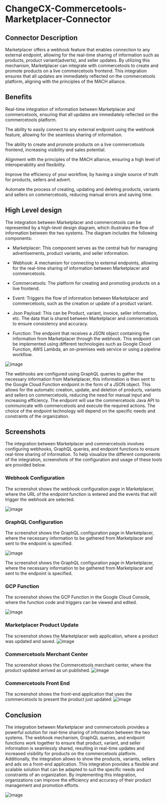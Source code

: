 # ChangeCX-Commercetools-Marketplacer-Connector


## Connector Description

Marketplacer offers a webhook feature that enables connection to any external endpoint, allowing for the real-time sharing of information such as products, product variant(adverts), and seller updates. By utilizing this mechanism, Marketplacer can integrate with commercetools to create and promote products on a live commercetools frontend. This integration ensures that all updates are immediately reflected on the commercetools platform, aligning with the principles of the MACH alliance.

## Benefits

Real-time integration of information between Marketplacer and commercetools, ensuring that all updates are immediately reflected on the commercetools platform.

The ability to easily connect to any external endpoint using the webhook feature, allowing for the seamless sharing of information.

The ability to create and promote products on a live commercetools frontend, increasing visibility and sales potential.

Alignment with the principles of the MACH alliance, ensuring a high level of interoperability and flexibility.

Improve the efficiency of your workflow, by having a single source of truth for products, sellers and advert.

Automate the process of creating, updating and deleting products, variants and sellers on commercetools, reducing manual errors and saving time.

## High Level design

The integration between Marketplacer and commercetools can be represented by a high-level design diagram, which illustrates the flow of information between the two systems. The diagram includes the following components:

- Marketplacer: This component serves as the central hub for managing advertisements, product variants, and seller information.

- Webhook: A mechanism for connecting to external endpoints, allowing for the real-time sharing of information between Marketplacer and commercetools.

- Commercetools: The platform for creating and promoting products on a live frontend.

- Event: Triggers the flow of information between Marketplacer and commercetools, such as the creation or update of a product variant.

- Json Payload: This can be Product, variant, invoice, seller information, etc. The data that is shared between Marketplacer and commercetools to ensure consistency and accuracy.

- Function: The endpoint that receives a JSON object containing the information from Marketplacer through the webhook. This endpoint can be implemented using different technologies such as Google Cloud Function, AWS Lambda, an on-premises web service or using a pipeline workflow.

![image](https://user-images.githubusercontent.com/118915499/222575143-0c2ad9c7-8daf-432c-8bca-08f95bd19702.png)

The webhooks are configured using GraphQL queries to gather the necessary information from Marketplacer, this information is then sent to the Google Cloud Function endpoint in the form of a JSON object. This allows for the automatic creation, update, and deletion of products, variants and sellers on commercetools, reducing the need for manual input and increasing efficiency. The endpoint will use the commercetools Java API to communicate with commercetools and execute the required actions. The choice of the endpoint technology will depend on the specific needs and constraints of the organization.

## Screenshots

The integration between Marketplacer and commercetools involves configuring webhooks, GraphQL queries, and endpoint functions to ensure real-time sharing of information. To help visualize the different components of the integration, screenshots of the configuration and usage of these tools are provided below.

### Webhook Configuration

The screenshot shows the webhook configuration page in Marketplacer, where the URL of the endpoint function is entered and the events that will trigger the webhook are selected.

![image](https://user-images.githubusercontent.com/118915499/222575430-f18aec9e-cf35-4f84-aa87-e9589fb82e24.png)

### GraphQL Configuration

The screenshot shows the GraphQL configuration page in Marketplacer, where the necessary information to be gathered from Marketplacer and sent to the endpoint is specified.

![image](https://user-images.githubusercontent.com/118915499/222575492-17fbbe9d-efad-47bf-85bf-d74dfdc9c117.png)

The screenshot shows the GraphQL configuration page in Marketplacer, where the necessary information to be gathered from Marketplacer and sent to the endpoint is specified.

### GCP Function 

The screenshot shows the GCP Function in the Google Cloud Console, where the function code and triggers can be viewed and edited.

![image](https://user-images.githubusercontent.com/118915499/222575581-9e2c4ed8-3291-4a29-b0ad-d70c2bf2854a.png)

### Marketplacer Product Update

The screenshot shows the Marketplacer web application, where a product was updated and saved.
![image](https://user-images.githubusercontent.com/118915499/222575625-5e5cbb4c-479b-4b79-a123-e6584b474b94.png)

### Commercetools Merchant Center 

The screenshot shows the Commercetools merchant center, where the product updated arrived as un published.
![image](https://user-images.githubusercontent.com/118915499/222575689-83124961-0b35-4249-a448-4a641ddd142c.png)

### Commercetools Front End 

The screenshot shows the front-end application that uses the commercetools to present the product just updated:
![image](https://user-images.githubusercontent.com/118915499/222575739-1b5d304f-b028-4d87-ab57-24557d4276e5.png)

## Conclusion

The integration between Marketplacer and commercetools provides a powerful solution for real-time sharing of information between the two systems. The webhook mechanism, GraphQL queries, and endpoint functions work together to ensure that product, variant, and seller information is seamlessly shared, resulting in real-time updates and increased visibility for products on the commercetools platform. Additionally, the integration allows to show the products, variants, sellers and ads on a front-end application. This integration provides a flexible and scalable solution that can be adapted to suit the specific needs and constraints of an organization. By implementing this integration, organizations can improve the efficiency and accuracy of their product management and promotion efforts.

![image](https://user-images.githubusercontent.com/118915499/222575689-83124961-0b35-4249-a448-4a641ddd142c.png)



